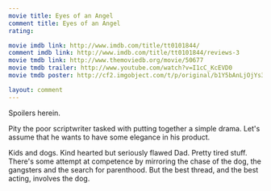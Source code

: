 ```yaml
---
movie title: Eyes of an Angel
comment title: Eyes of an Angel
rating: 

movie imdb link: http://www.imdb.com/title/tt0101844/
comment imdb link: http://www.imdb.com/title/tt0101844/reviews-3
movie tmdb link: http://www.themoviedb.org/movie/50677
movie tmdb trailer: http://www.youtube.com/watch?v=I1cC_KcEVD0
movie tmdb poster: http://cf2.imgobject.com/t/p/original/b1Y5bAnLjOjYs3066uUxmksMNo1.jpg

layout: comment
---
```


Spoilers herein.

Pity the poor scriptwriter tasked with putting together a simple drama. Let's assume that he wants to have some elegance in his product.

Kids and dogs. Kind hearted but seriously flawed Dad. Pretty tired stuff. There's some attempt at competence by mirroring the chase of the dog, the gangsters and the search for parenthood.  But the best thread, and the best acting, involves the dog.